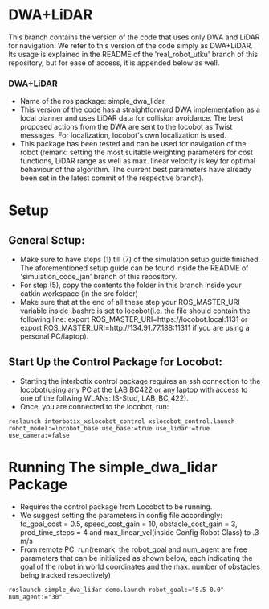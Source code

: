 # DWA+LiDAR
This branch contains the version of the code that uses only DWA and LiDAR for navigation. We refer to this version of the code simply as DWA+LiDAR. Its usage is explained in the README of the 'real_robot_utku' branch of this repository, but for ease of access, it is appended below as well.

### DWA+LiDAR
* Name of the ros package: simple_dwa_lidar
* This version of the code has a straightforward DWA implementation as a local planner and uses LiDAR data for collision avoidance. The best proposed actions from the DWA are sent to the locobot as Twist messages. For localization, locobot's own localization is used.
* This package has been tested and can be used for navigation of the robot (remark: setting the most suitable weighting parameters for cost functions, LiDAR range as well as max. linear velocity is key for optimal behaviour of the algorithm. The current best parameters have already been set in the latest commit of the respective branch).

# Setup

## General Setup:
* Make sure to have steps (1) till (7) of the simulation setup guide finished. The aforementioned setup guide can be found inside the README of 'simulation_code_jan' branch of this repository.
* For step (5), copy the contents the folder in this branch inside your catkin workspace (in the src folder)
* Make sure that at the end of all these step your ROS_MASTER_URI variable inside .bashrc is set to locobot(i.e. the file should contain the following line: export ROS_MASTER_URI=ht<span>tps://<span>locobot.local:1131 or export ROS_MASTER_URI=ht<span>tp://<span>134.91.77.188:11311 if you are using a personal PC/laptop).

## Start Up the Control Package for Locobot:
* Starting the interbotix control package requires an ssh connection to the locobot(using any PC at the LAB BC422 or any laptop with access to one of the follwing WLANs: IS-Stud, LAB_BC_422).
* Once, you are connected to the locobot, run: 
```
roslaunch interbotix_xslocobot_control xslocobot_control.launch robot_model:=locobot_base use_base:=true use_lidar:=true use_camera:=false
```

# Running The simple_dwa_lidar Package
* Requires the control package from Locobot to be running.
* We suggest setting the parameters in config file accordingly: to_goal_cost = 0.5, speed_cost_gain = 10, obstacle_cost_gain = 3, pred_time_steps = 4 and max_linear_vel(inside Config Robot Class) to .3 m/s
* From remote PC, run(remark: the robot_goal and num_agent are free parameters that can be initialized as shown below, each indicating the goal of the robot in world coordinates and the max. number of obstacles being tracked respectively)
```
roslaunch simple_dwa_lidar demo.launch robot_goal:="5.5 0.0" num_agent:="30"
```
